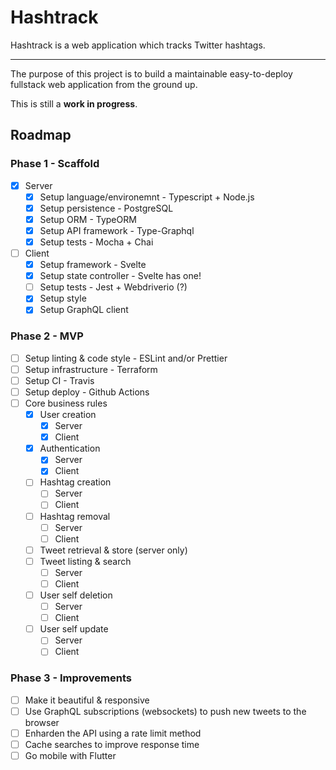 # Hashtrack

Hashtrack is a web application which tracks Twitter hashtags.

<hr/>

The purpose of this project is to build a maintainable easy-to-deploy fullstack
web application from the ground up.

This is still a **work in progress**.

## Roadmap

### Phase 1 - Scaffold
- [x] Server
  - [x] Setup language/environemnt - Typescript + Node.js
  - [x] Setup persistence - PostgreSQL
  - [x] Setup ORM - TypeORM
  - [x] Setup API framework - Type-Graphql
  - [x] Setup tests - Mocha + Chai
- [ ] Client
  - [x] Setup framework - Svelte
  - [x] Setup state controller - Svelte has one!
  - [ ] Setup tests - Jest + Webdriverio (?)
  - [x] Setup style
  - [x] Setup GraphQL client

### Phase 2 - MVP
- [ ] Setup linting & code style - ESLint and/or Prettier
- [ ] Setup infrastructure - Terraform
- [ ] Setup CI - Travis
- [ ] Setup deploy - Github Actions
- [ ] Core business rules
  - [x] User creation
    - [x] Server
    - [x] Client
  - [x] Authentication
    - [x] Server
    - [x] Client
  - [ ] Hashtag creation
    - [ ] Server
    - [ ] Client
  - [ ] Hashtag removal
    - [ ] Server
    - [ ] Client
  - [ ] Tweet retrieval & store (server only)
  - [ ] Tweet listing & search
    - [ ] Server
    - [ ] Client
  - [ ] User self deletion
    - [ ] Server
    - [ ] Client
  - [ ] User self update
    - [ ] Server
    - [ ] Client

### Phase 3 - Improvements
- [ ] Make it beautiful & responsive
- [ ] Use GraphQL subscriptions (websockets) to push new tweets to the browser
- [ ] Enharden the API using a rate limit method
- [ ] Cache searches to improve response time
- [ ] Go mobile with Flutter
